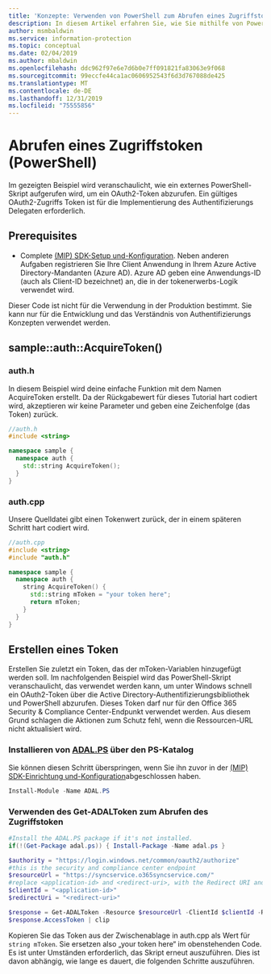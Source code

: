 ```yaml
---
title: 'Konzepte: Verwenden von PowerShell zum Abrufen eines Zugriffstoken'
description: In diesem Artikel erfahren Sie, wie Sie mithilfe von PowerShell ein OAuth2-Zugriffstoken abrufen. Dieser Aufruf ist für die Implementierung des Authentifizierungsdelegaten erforderlich.
author: msmbaldwin
ms.service: information-protection
ms.topic: conceptual
ms.date: 02/04/2019
ms.author: mbaldwin
ms.openlocfilehash: ddc962f97e6e7d6b0e7ff091821fa83063e9f068
ms.sourcegitcommit: 99eccfe44ca1ac0606952543f6d3d767088de425
ms.translationtype: MT
ms.contentlocale: de-DE
ms.lasthandoff: 12/31/2019
ms.locfileid: "75555856"
---
```

# <a name="acquire-an-access-token-powershell"></a>Abrufen eines Zugriffstoken (PowerShell)

Im gezeigten Beispiel wird veranschaulicht, wie ein externes PowerShell-Skript aufgerufen wird, um ein OAuth2-Token abzurufen. Ein gültiges OAuth2-Zugriffs Token ist für die Implementierung des Authentifizierungs Delegaten erforderlich.

## <a name="prerequisites"></a>Prerequisites

- Complete [(MIP) SDK-Setup und-Konfiguration](setup-configure-mip.md). Neben anderen Aufgaben registrieren Sie Ihre Client Anwendung in Ihrem Azure Active Directory-Mandanten (Azure AD). Azure AD geben eine Anwendungs-ID (auch als Client-ID bezeichnet) an, die in der tokenerwerbs-Logik verwendet wird.

Dieser Code ist nicht für die Verwendung in der Produktion bestimmt. Sie kann nur für die Entwicklung und das Verständnis von Authentifizierungs Konzepten verwendet werden. 

## <a name="sampleauthacquiretoken"></a>sample::auth::AcquireToken()

### <a name="authh"></a>auth.h

In diesem Beispiel wird deine einfache Funktion mit dem Namen AcquireToken erstellt. Da der Rückgabewert für dieses Tutorial hart codiert wird, akzeptieren wir keine Parameter und geben eine Zeichenfolge (das Token) zurück.

```cpp
//auth.h
#include <string>

namespace sample {
  namespace auth {
    std::string AcquireToken();
  }
}
```

### <a name="authcpp"></a>auth.cpp

Unsere Quelldatei gibt einen Tokenwert zurück, der in einem späteren Schritt hart codiert wird.

```cpp
//auth.cpp
#include <string>
#include "auth.h"

namespace sample {
  namespace auth {
    string AcquireToken() {
      std::string mToken = "your token here";
      return mToken;
    }
  }
}
```

## <a name="mint-a-token"></a>Erstellen eines Token

Erstellen Sie zuletzt ein Token, das der mToken-Variablen hinzugefügt werden soll. Im nachfolgenden Beispiel wird das PowerShell-Skript veranschaulicht, das verwendet werden kann, um unter Windows schnell ein OAuth2-Token über die Active Directory-Authentifizierungsbibliothek und PowerShell abzurufen. Dieses Token darf nur für den Office 365 Security & Compliance Center-Endpunkt verwendet werden. Aus diesem Grund schlagen die Aktionen zum Schutz fehl, wenn die Ressourcen-URL nicht aktualisiert wird. 

### <a name="install-adalpshttpswwwpowershellgallerycompackagesadalps31942-from-ps-gallery"></a>Installieren von [ADAL.PS](https://www.powershellgallery.com/packages/ADAL.PS/3.19.4.2) über den PS-Katalog

Sie können diesen Schritt überspringen, wenn Sie ihn zuvor in der [(MIP) SDK-Einrichtung und-Konfiguration](setup-configure-mip.md)abgeschlossen haben.

```PowerShell
Install-Module -Name ADAL.PS
```

### <a name="use-get-adaltoken-to-obtain-the-access-token"></a>Verwenden des Get-ADALToken zum Abrufen des Zugriffstoken

```PowerShell
#Install the ADAL.PS package if it's not installed.
if(!(Get-Package adal.ps)) { Install-Package -Name adal.ps }

$authority = "https://login.windows.net/common/oauth2/authorize" 
#this is the security and compliance center endpoint
$resourceUrl = "https://syncservice.o365syncservice.com/"
#replace <application-id> and <redirect-uri>, with the Redirect URI and Application ID from your Azure AD application registration.
$clientId = "<application-id>"
$redirectUri = "<redirect-uri>"

$response = Get-ADALToken -Resource $resourceUrl -ClientId $clientId -RedirectUri $redirectUri -Authority $authority -PromptBehavior:Always
$response.AccessToken | clip
```

Kopieren Sie das Token aus der Zwischenablage in auth.cpp als Wert für `string mToken`. Sie ersetzen also „your token here“ im obenstehenden Code. Es ist unter Umständen erforderlich, das Skript erneut auszuführen. Dies ist davon abhängig, wie lange es dauert, die folgenden Schritte auszuführen.


